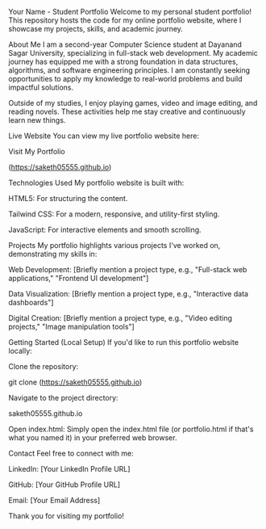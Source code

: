 Your Name - Student Portfolio
Welcome to my personal student portfolio! This repository hosts the code for my online portfolio website, where I showcase my projects, skills, and academic journey.

About Me
I am a second-year Computer Science student at Dayanand Sagar University, specializing in full-stack web development. My academic journey has equipped me with a strong foundation in data structures, algorithms, and software engineering principles. I am constantly seeking opportunities to apply my knowledge to real-world problems and build impactful solutions.

Outside of my studies, I enjoy playing games, video and image editing, and reading novels. These activities help me stay creative and continuously learn new things.

Live Website
You can view my live portfolio website here:

Visit My Portfolio

(https://saketh05555.github.io)

Technologies Used
My portfolio website is built with:

HTML5: For structuring the content.

Tailwind CSS: For a modern, responsive, and utility-first styling.

JavaScript: For interactive elements and smooth scrolling.

Projects
My portfolio highlights various projects I've worked on, demonstrating my skills in:

Web Development: [Briefly mention a project type, e.g., "Full-stack web applications," "Frontend UI development"]

Data Visualization: [Briefly mention a project type, e.g., "Interactive data dashboards"]

Digital Creation: [Briefly mention a project type, e.g., "Video editing projects," "Image manipulation tools"]

Getting Started (Local Setup)
If you'd like to run this portfolio website locally:

Clone the repository:

git clone (https://saketh05555.github.io)

Navigate to the project directory:

saketh05555.github.io

Open index.html:
Simply open the index.html file (or portfolio.html if that's what you named it) in your preferred web browser.

Contact
Feel free to connect with me:

LinkedIn: [Your LinkedIn Profile URL]

GitHub: [Your GitHub Profile URL]

Email: [Your Email Address]

Thank you for visiting my portfolio!
